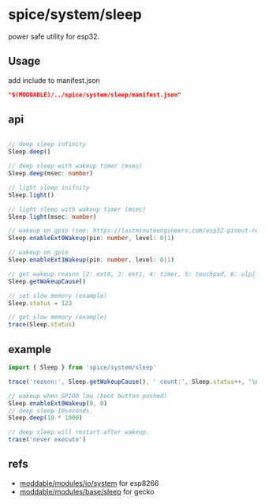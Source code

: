 spice/system/sleep
================

power safe utility for esp32.

Usage
----------------
add include to manifest.json

```json
"$(MODDABLE)/../spice/system/sleep/manifest.json"
```

api
----------------

```typescript

// deep sleep infinity
Sleep.deep()

// deep sleep with wakeup timer (msec)
Sleep.deep(msec: number)

// light sleep inifnity
Sleep.light()

// light sleep with wakeup timer (msec)
Sleep.light(msec: number)

// wakeup on gpio (see: https://lastminuteengineers.com/esp32-pinout-reference/#esp32-rtc-gpio-pins)
Sleep.enableExt0Wakeup(pin: number, level: 0|1)

// wakeup on gpio
Sleep.enableExt1Wakeup(pin: number, level: 0|1)

// get wakeup reason [2: ext0, 3: ext1, 4: timer, 5: touchpad, 6: ulp]
Sleep.getWakeupCause()

// set slow memory (example)
Sleep.status = 123

// get slow memory (example)
trace(Sleep.status)
```


example
-----------------

```javascript
import { Sleep } from 'spice/system/sleep'

trace('reason:', Sleep.getWakeupCause(), ' count:', Sleep.status++, '\n')

// wakeup when GPIO0 low (boot button pushed)
Sleep.enableExt0Wakeup(0, 0)
// deep sleep 10seconds.
Sleep.deep(10 * 1000)

// deep sleep will restart after wakeup.
trace('never execute')
```


refs
------------------
* [moddable/modules/io/system](https://github.com/Moddable-OpenSource/moddable/blob/public/modules/io/system/) for esp8266
* [moddable/modules/base/sleep](https://github.com/Moddable-OpenSource/moddable/tree/public/modules/base/sleep/) for gecko
